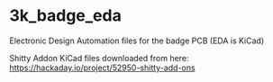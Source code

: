 # 3k_badge_eda

Electronic Design Automation files for the badge PCB (EDA is KiCad)

Shitty Addon KiCad files downloaded from here:
https://hackaday.io/project/52950-shitty-add-ons

